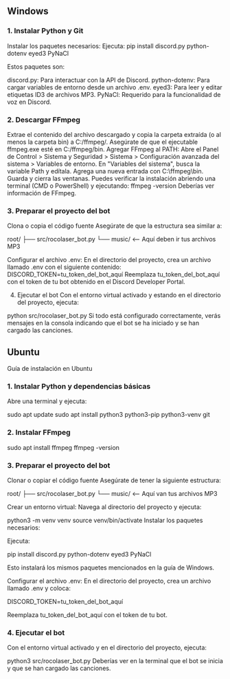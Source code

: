 ## Windows

### 1. Instalar Python y Git
Instalar los paquetes necesarios: Ejecuta:
pip install discord.py python-dotenv eyed3 PyNaCl

Estos paquetes son:

discord.py: Para interactuar con la API de Discord.
python-dotenv: Para cargar variables de entorno desde un archivo .env.
eyed3: Para leer y editar etiquetas ID3 de archivos MP3.
PyNaCl: Requerido para la funcionalidad de voz en Discord.

### 2. Descargar FFmpeg
Extrae el contenido del archivo descargado y copia la carpeta extraída (o al menos la carpeta bin) a C:/ffmpeg/. 
Asegúrate de que el ejecutable ffmpeg.exe esté en C:/ffmpeg/bin.
Agregar FFmpeg al PATH:
Abre el Panel de Control > Sistema y Seguridad > Sistema > Configuración avanzada del sistema > Variables de entorno.
En "Variables del sistema", busca la variable Path y edítala.
Agrega una nueva entrada con C:\ffmpeg\bin.
Guarda y cierra las ventanas.
Puedes verificar la instalación abriendo una terminal (CMD o PowerShell) y ejecutando: ffmpeg -version
Deberías ver información de FFmpeg.

### 3. Preparar el proyecto del bot
Clona o copia el código fuente
Asegúrate de que la estructura sea similar a:

root/
  ├── src/rocolaser_bot.py
  └── music/    <-- Aquí deben ir tus archivos MP3

Configurar el archivo .env: En el directorio del proyecto, crea un archivo llamado .env con el siguiente contenido:
DISCORD_TOKEN=tu_token_del_bot_aquí
Reemplaza tu_token_del_bot_aquí con el token de tu bot obtenido en el Discord Developer Portal.

4. Ejecutar el bot
Con el entorno virtual activado y estando en el directorio del proyecto, ejecuta:

python src/rocolaser_bot.py
Si todo está configurado correctamente, verás mensajes en la consola indicando que el bot se ha iniciado y se han cargado las canciones.

## Ubuntu

Guía de instalación en Ubuntu

### 1. Instalar Python y dependencias básicas
Abre una terminal y ejecuta:

sudo apt update
sudo apt install python3 python3-pip python3-venv git
### 2. Instalar FFmpeg
sudo apt install ffmpeg
ffmpeg -version

### 3. Preparar el proyecto del bot
Clonar o copiar el código fuente
Asegúrate de tener la siguiente estructura:

root/
  ├── src/rocolaser_bot.py
  └── music/    <-- Aquí van tus archivos MP3

Crear un entorno virtual: Navega al directorio del proyecto y ejecuta:

python3 -m venv venv
source venv/bin/activate
Instalar los paquetes necesarios: 

Ejecuta:

pip install discord.py python-dotenv eyed3 PyNaCl

Esto instalará los mismos paquetes mencionados en la guía de Windows.

Configurar el archivo .env: En el directorio del proyecto, crea un archivo llamado .env y coloca:

DISCORD_TOKEN=tu_token_del_bot_aquí

Reemplaza tu_token_del_bot_aquí con el token de tu bot.

### 4. Ejecutar el bot
Con el entorno virtual activado y en el directorio del proyecto, ejecuta:

python3 src/rocolaser_bot.py
Deberías ver en la terminal que el bot se inicia y que se han cargado las canciones.
